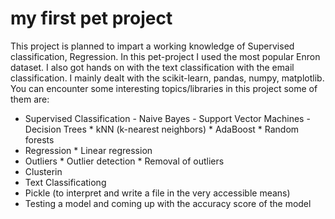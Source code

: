 my first pet project
==============

This project is planned to impart a working knowledge of Supervised classification, Regression. In this pet-project I used the most popular Enron dataset. I also got hands on with the text classification with the email classification. I mainly dealt with the scikit-learn, pandas, numpy, matplotlib. You can encounter some interesting topics/libraries in this project some of them are:   
- Supervised Classification
      - Naive Bayes
      - Support Vector Machines
      - Decision Trees
      * kNN (k-nearest neighbors)
      * AdaBoost
      * Random forests
- Regression
      * Linear regression
- Outliers
      * Outlier detection
      * Removal of outliers
- Clusterin
- Text Classificationg
- Pickle (to interpret and write a file in the very accessible means)
- Testing a model and coming up with the accuracy score of the model
